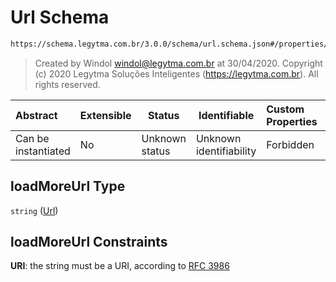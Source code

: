 # Url Schema

```txt
https://schema.legytma.com.br/3.0.0/schema/url.schema.json#/properties/loadMoreUrl
```




> Created by Windol [windol@legytma.com.br](mailto:windol@legytma.com.br) at 30/04/2020.
> Copyright (c) 2020 Legytma Soluções Inteligentes (<https://legytma.com.br>). All rights reserved.
>

| Abstract            | Extensible | Status         | Identifiable            | Custom Properties | Additional Properties | Access Restrictions | Defined In                                                                                      |
| :------------------ | ---------- | -------------- | ----------------------- | :---------------- | --------------------- | ------------------- | ----------------------------------------------------------------------------------------------- |
| Can be instantiated | No         | Unknown status | Unknown identifiability | Forbidden         | Allowed               | none                | [list_view_params.schema.json\*](../schema/list_view_params.schema.json) |

## loadMoreUrl Type

`string` ([Url](list_view_params-properties-url.md))

## loadMoreUrl Constraints

**URI**: the string must be a URI, according to [RFC 3986](https://tools.ietf.org/html/rfc3986)
